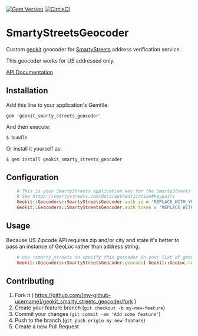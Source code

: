 [![Gem Version](https://badge.fury.io/rb/geokit_smarty_streets_geocoder.svg)](https://badge.fury.io/rb/geokit_smarty_streets_geocoder)
[![CircleCI](https://circleci.com/gh/EasyPost/geokit_smarty_streets_geocoder.svg?style=svg)](https://circleci.com/gh/EasyPost/geokit_smarty_streets_geocoder)

# SmartyStreetsGeocoder

Custom [geokit](https://github.com/geokit/geokit) geocoder for [SmartyStreets](https://smartystreets.com) address verification service.

This geocoder works for US addressed only.

[API Documentation](https://smartystreets.com/docs/us-zipcode-api)

## Installation

Add this line to your application's Gemfile:

    gem 'geokit_smarty_streets_geocoder'

And then execute:

    $ bundle

Or install it yourself as:

    $ gem install geokit_smarty_streets_geocoder

## Configuration


```ruby
    # This is your SmartyStreets application key for the SmartyStreets Geocoder.
    # See https://smartystreets.com/docs/authentication#keypairs
    Geokit::Geocoders::SmartyStreetsGeocoder.auth_id = 'REPLACE_WITH_YOUR_KEY'
    Geokit::Geocoders::SmartyStreetsGeocoder.auth_token = 'REPLACE_WITH_YOUR_CODE'
```


## Usage

Because US Zipcode API requires zip and/or city and state it's better to pass an instance of GeoLoc rather than address string.

```ruby
    # use :smarty_streets to specify this geocoder in your list of geocoders.
    Geokit::Geocoders::SmartyStreetsGeocoder.geocode( Geokit::GeoLoc.new(city: "Sunnyvale", state: "CA", country_code: "US") )
```

## Contributing

1. Fork it ( https://github.com/[my-github-username]/geokit_smarty_streets_geocoder/fork )
2. Create your feature branch (`git checkout -b my-new-feature`)
3. Commit your changes (`git commit -am 'Add some feature'`)
4. Push to the branch (`git push origin my-new-feature`)
5. Create a new Pull Request
